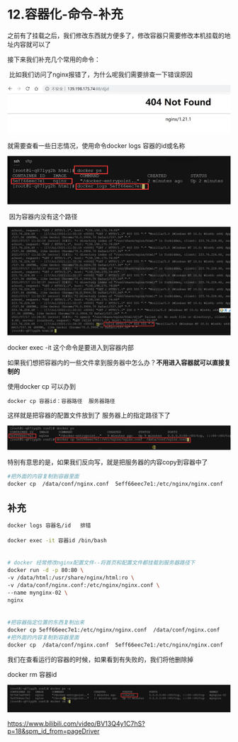 # 12.容器化-命令-补充

​	之前有了挂载之后，我们修改东西就方便多了，修改容器只需要修改本机挂载的地址内容就可以了



接下来我们补充几个常用的命令：

​	比如我们访问了nginx报错了，为什么呢我们需要排查一下错误原因

![1643360763375](../../.vuepress/public/images/1643360763375.png)

就需要查看一些日志情况，使用命令docker logs 容器的id或名称

![1643360896445](../../.vuepress/public/images/1643360896445.png)



​	因为容器内没有这个路径

![1643360947990](../../.vuepress/public/images/1643360947990.png)



docker exec -it 这个命令是要进入到容器内部



如果我们想把容器内的一些文件拿到服务器中怎么办？**不用进入容器就可以直接复制的**

使用docker cp 可以办到

```
docker cp 容器id：容器路径  服务器路径
```

这样就是把容器的配置文件放到了 服务器上的指定路径下了

![1643361587264](../../.vuepress/public/images/1643361587264.png)



特别有意思的是，如果我们反向写，就是把服务器的内容copy到容器中了

```sh
#把外面的内容复制到容器里面
docker cp  /data/conf/nginx.conf  5eff66eec7e1:/etc/nginx/nginx.conf
```





## 补充

```bash
docker logs 容器名/id   排错

docker exec -it 容器id /bin/bash


# docker 经常修改nginx配置文件--将首页和配置文件都挂载到服务器路径下
docker run -d -p 80:80 \
-v /data/html:/usr/share/nginx/html:ro \
-v /data/conf/nginx.conf:/etc/nginx/nginx.conf \
--name mynginx-02 \
nginx


#把容器指定位置的东西复制出来 
docker cp 5eff66eec7e1:/etc/nginx/nginx.conf  /data/conf/nginx.conf
#把外面的内容复制到容器里面
docker cp  /data/conf/nginx.conf  5eff66eec7e1:/etc/nginx/nginx.conf
```







我们在查看运行的容器的时候，如果看到有失败的，我们将他删除掉

docker rm 容器id

![1643361932419](../../.vuepress/public/images/1643361932419.png)











https://www.bilibili.com/video/BV13Q4y1C7hS?p=18&spm_id_from=pageDriver

























































































































































